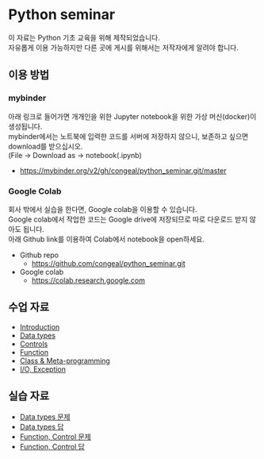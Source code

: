 # Python seminar

이 자료는 Python 기초 교육을 위해 제작되었습니다.  
자유롭게 이용 가능하지만 다른 곳에 게시를 위해서는 저작자에게 알려야 합니다.

## 이용 방법
### mybinder
아래 링크로 들어가면 개개인을 위한 Jupyter notebook을 위한 가상 머신(docker)이 생성됩니다.  
mybinder에서는 노트북에 입력한 코드를 서버에 저장하지 않으니, 보존하고 싶으면 download를 받으십시오.  
(File -> Download as -> notebook(.ipynb)  
* https://mybinder.org/v2/gh/congeal/python_seminar.git/master

### Google Colab
회사 밖에서 실습을 한다면, Google colab을 이용할 수 있습니다.  
Google colab에서 작업한 코드는 Google drive에 저장되므로 따로 다운로드 받지 않아도 됩니다.  
아래 Github link를 이용하여 Colab에서 notebook을 open하세요.  
* Github repo
  * https://github.com/congeal/python_seminar.git
* Google colab
  * https://colab.research.google.com
  
## 수업 자료
* [Introduction](intro.ipynb)
* [Data types](data_types.ipynb)
* [Controls](controls.ipynb)
* [Function](function.ipynb)
* [Class & Meta-programming](oop.ipynb)
* [I/O, Exception](io.ipynb)

## 실습 자료
* [Data types 문제](practice_type_control.ipynb)
* [Data types 답](practice_type_control_sol.ipynb)
* [Function, Control 문제](practice_function.ipynb)
* [Function, Control 답](practice_function_sol.ipynb)